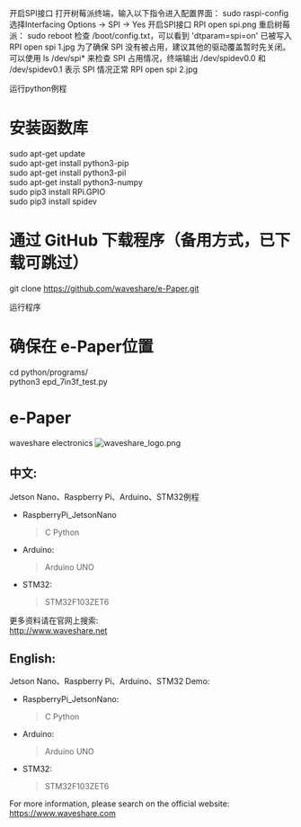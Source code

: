 开启SPI接口
打开树莓派终端，输入以下指令进入配置界面：
sudo raspi-config
选择Interfacing Options -> SPI -> Yes 开启SPI接口
RPI open spi.png
重启树莓派：
sudo reboot
检查 /boot/config.txt，可以看到 'dtparam=spi=on' 已被写入
RPI open spi 1.jpg
为了确保 SPI 没有被占用，建议其他的驱动覆盖暂时先关闭。可以使用 ls /dev/spi* 来检查 SPI 占用情况，终端输出 /dev/spidev0.0 和 /dev/spidev0.1 表示 SPI 情况正常
RPI open spi 2.jpg


运行python例程
# 安装函数库
sudo apt-get update  
sudo apt-get install python3-pip  
sudo apt-get install python3-pil  
sudo apt-get install python3-numpy  
sudo pip3 install RPi.GPIO  
sudo pip3 install spidev  

# 通过 GitHub 下载程序（备用方式，已下载可跳过）
git clone https://github.com/waveshare/e-Paper.git  

运行程序
# 确保在 e-Paper位置
cd python/programs/  
python3 epd_7in3f_test.py 


 
 # e-Paper  
waveshare electronics
![waveshare_logo.png](waveshare_logo.png)

## 中文:  
Jetson Nano、Raspberry Pi、Arduino、STM32例程
* RaspberryPi_JetsonNano  
    > C
    > Python 
* Arduino:  
    > Arduino UNO  
* STM32:  
    > STM32F103ZET6 
    
更多资料请在官网上搜索:  
http://www.waveshare.net


## English:  
Jetson Nano、Raspberry Pi、Arduino、STM32 Demo:  
* RaspberryPi_JetsonNano:  
    > C
    > Python
* Arduino:  
    > Arduino UNO  
* STM32:  
    > STM32F103ZET6 
    
For more information, please search on the official website:   
https://www.waveshare.com



